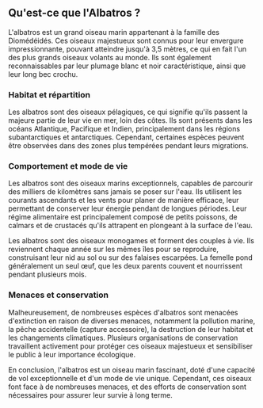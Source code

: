 ## Qu'est-ce que l'Albatros ?

L'albatros est un grand oiseau marin appartenant à la famille des Diomédéidés. Ces oiseaux majestueux sont connus pour leur envergure impressionnante, pouvant atteindre jusqu'à 3,5 mètres, ce qui en fait l'un des plus grands oiseaux volants au monde. Ils sont également reconnaissables par leur plumage blanc et noir caractéristique, ainsi que leur long bec crochu.

### Habitat et répartition

Les albatros sont des oiseaux pélagiques, ce qui signifie qu'ils passent la majeure partie de leur vie en mer, loin des côtes. Ils sont présents dans les océans Atlantique, Pacifique et Indien, principalement dans les régions subantarctiques et antarctiques. Cependant, certaines espèces peuvent être observées dans des zones plus tempérées pendant leurs migrations.

### Comportement et mode de vie

Les albatros sont des oiseaux marins exceptionnels, capables de parcourir des milliers de kilomètres sans jamais se poser sur l'eau. Ils utilisent les courants ascendants et les vents pour planer de manière efficace, leur permettant de conserver leur énergie pendant de longues périodes. Leur régime alimentaire est principalement composé de petits poissons, de calmars et de crustacés qu'ils attrapent en plongeant à la surface de l'eau.

Les albatros sont des oiseaux monogames et forment des couples à vie. Ils reviennent chaque année sur les mêmes îles pour se reproduire, construisant leur nid au sol ou sur des falaises escarpées. La femelle pond généralement un seul œuf, que les deux parents couvent et nourrissent pendant plusieurs mois.

### Menaces et conservation

Malheureusement, de nombreuses espèces d'albatros sont menacées d'extinction en raison de diverses menaces, notamment la pollution marine, la pêche accidentelle (capture accessoire), la destruction de leur habitat et les changements climatiques. Plusieurs organisations de conservation travaillent activement pour protéger ces oiseaux majestueux et sensibiliser le public à leur importance écologique.

En conclusion, l'albatros est un oiseau marin fascinant, doté d'une capacité de vol exceptionnelle et d'un mode de vie unique. Cependant, ces oiseaux font face à de nombreuses menaces, et des efforts de conservation sont nécessaires pour assurer leur survie à long terme.
